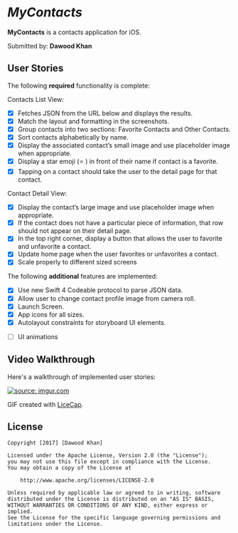 # *MyContacts*

**MyContacts** is a contacts application for iOS.

Submitted by: **Dawood Khan**

## User Stories

The following **required** functionality is complete:

Contacts List View:

* [X] Fetches JSON from the URL below and displays the results.
* [X] Match the layout and formatting in the screenshots.
* [X] Group contacts into two sections: Favorite Contacts and Other Contacts.
* [X] Sort contacts alphabetically by name.
* [X] Display the associated contact’s small image and use placeholder image when appropriate.
* [X] Display a star emoji (⭐ ) in front of their name if contact is a favorite.
* [X] Tapping on a contact should take the user to the detail page for that contact.

Contact Detail View:
* [X] Display the contact’s large image and use placeholder image when appropriate.
* [X] If the contact does not have a particular piece of information, that row should not appear on their detail page.
* [X] In the top right corner, display a button that allows the user to favorite and unfavorite a contact.
* [X] Update home page when the user favorites or unfavorites a contact.
* [X] Scale properly to different sized screens

The following **additional** features are implemented:

- [X] Use new Swift 4 Codeable protocol to parse JSON data.
- [X] Allow user to change contact profile image from camera roll.
- [X] Launch Screen.
- [X] App icons for all sizes.
- [X] Autolayout constraints for storyboard UI elements.
* [ ] UI animations



## Video Walkthrough 

Here's a walkthrough of implemented user stories:

<a href="http://imgur.com/1V9Q5Li"><img src="http://i.imgur.com/1V9Q5Li.gif" title="source: imgur.com" /></a>

GIF created with [LiceCap](http://www.cockos.com/licecap/).



## License

    Copyright [2017] [Dawood Khan]

    Licensed under the Apache License, Version 2.0 (the "License");
    you may not use this file except in compliance with the License.
    You may obtain a copy of the License at

        http://www.apache.org/licenses/LICENSE-2.0

    Unless required by applicable law or agreed to in writing, software
    distributed under the License is distributed on an "AS IS" BASIS,
    WITHOUT WARRANTIES OR CONDITIONS OF ANY KIND, either express or implied.
    See the License for the specific language governing permissions and
    limitations under the License.
